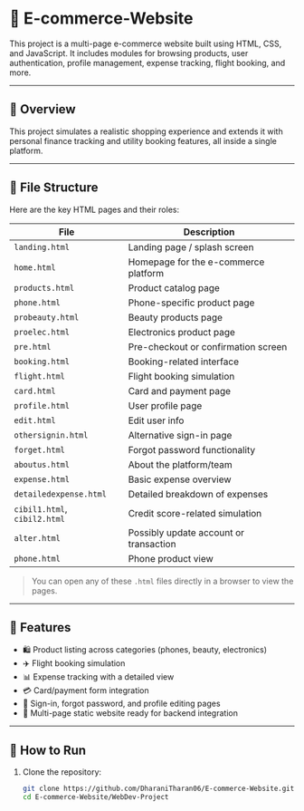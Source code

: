 # 🛒 E-commerce-Website

This project is a multi-page e-commerce website built using HTML, CSS, and JavaScript. It includes modules for browsing products, user authentication, profile management, expense tracking, flight booking, and more.

---

## 🧾 Overview

This project simulates a realistic shopping experience and extends it with personal finance tracking and utility booking features, all inside a single platform.

---

## 📁 File Structure

Here are the key HTML pages and their roles:

| File | Description |
|------|-------------|
| `landing.html` | Landing page / splash screen |
| `home.html` | Homepage for the e-commerce platform |
| `products.html` | Product catalog page |
| `phone.html` | Phone-specific product page |
| `probeauty.html` | Beauty products page |
| `proelec.html` | Electronics product page |
| `pre.html` | Pre-checkout or confirmation screen |
| `booking.html` | Booking-related interface |
| `flight.html` | Flight booking simulation |
| `card.html` | Card and payment page |
| `profile.html` | User profile page |
| `edit.html` | Edit user info |
| `othersignin.html` | Alternative sign-in page |
| `forget.html` | Forgot password functionality |
| `aboutus.html` | About the platform/team |
| `expense.html` | Basic expense overview |
| `detailedexpense.html` | Detailed breakdown of expenses |
| `cibil1.html`, `cibil2.html` | Credit score-related simulation |
| `alter.html` | Possibly update account or transaction |
| `phone.html` | Phone product view |

> You can open any of these `.html` files directly in a browser to view the pages.

---

## 🔧 Features

- 🛍️ Product listing across categories (phones, beauty, electronics)
- ✈️ Flight booking simulation
- 📊 Expense tracking with a detailed view
- 💳 Card/payment form integration
- 👤 Sign-in, forgot password, and profile editing pages
- 📄 Multi-page static website ready for backend integration

---

## 🚀 How to Run

1. Clone the repository:
   ```bash
   git clone https://github.com/DharaniTharan06/E-commerce-Website.git
   cd E-commerce-Website/WebDev-Project

